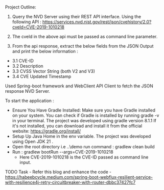 Project Outline:
1. Query the NVD Server using their REST API interface.
  Using the following API : https://services.nvd.nist.gov/rest/json/cvehistory/2.0?cveId=CVE-2019-1010218

2. The cveId in the above api must be passed  as command line parameter.

3. From the api response, extract the below fields from the JSON Output and print the below information :
- 3.1 CVE-ID
- 3.2 Description
- 3.3 CVSS Vector String (both V2 and V3)
- 3.4 CVE Updated Timestamp

Used Spring-boot framework and WebClient API Client to fetch the JSON response NVD Server.

To start the application :
- Ensure You Have Gradle Installed: Make sure you have Gradle installed on your system.
  You can check if Gradle is installed by running gradle -v in your terminal.
  The project was developed using gradle version 8.1.1
  If it's not installed, you can download and install it from the official website: https://gradle.org/install/
- Setup Up Java Home in the env variable. The project was developed using Open JDK 21 .
- Open the root directory i.e ..\demo run command : gradlew clean build
- Run : gradlew bootRun --args=CVE-2019-1010218
    - Here CVE-2019-1010218 is the CVE-ID passed as command line input.

TODO Task - Refer this blog and enhance the code - https://habeebcycle.medium.com/spring-boot-webflux-resilient-service-with-resilience4j-retry-circuitbreaker-with-router-dbbc37427fc7

